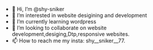- 👋 Hi, I’m @shy-sniker
- 👀 I’m interested in website desigining and development
- 🌱 I’m currently learning wordpress
- 💞️ I’m looking to collaborate on website development,desiging,Dtp,responsive websites.
- 📫 How to reach me my insta: shy__sniker__77.

<!---
shy-sniker/shy-sniker is a ✨ special ✨ repository because its `README.md` (this file) appears on your GitHub profile.
You can click the Preview link to take a look at your changes.
--->
